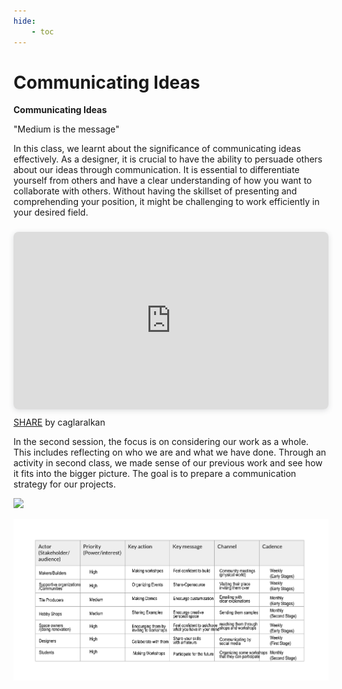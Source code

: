 ```yaml
---
hide:
    - toc
---
```


# Communicating Ideas


**Communicating Ideas**


"Medium is the message"

In this class, we learnt about the significance of communicating ideas effectively. As a designer, it is crucial to have the ability to persuade others about our ideas through communication. It is essential to differentiate yourself from others and have a clear understanding of how you want to collaborate with others. Without having the skillset of presenting and comprehending your position, it might be challenging to work efficiently in your desired field.

<div style="position: relative; width: 100%; height: 0; padding-top: 56.2500%;
 padding-bottom: 0; box-shadow: 0 2px 8px 0 rgba(63,69,81,0.16); margin-top: 1.6em; margin-bottom: 0.9em; overflow: hidden;
 border-radius: 8px; will-change: transform;">
  <iframe loading="lazy" style="position: absolute; width: 100%; height: 100%; top: 0; left: 0; border: none; padding: 0;margin: 0;"
    src="https:&#x2F;&#x2F;www.canva.com&#x2F;design&#x2F;DAFdA_d3u4I&#x2F;view?embed" allowfullscreen="allowfullscreen" allow="fullscreen">
  </iframe>
</div>
<a href="https:&#x2F;&#x2F;www.canva.com&#x2F;design&#x2F;DAFdA_d3u4I&#x2F;view?utm_content=DAFdA_d3u4I&amp;utm_campaign=designshare&amp;utm_medium=embeds&amp;utm_source=link" target="_blank" rel="noopener">SHARE</a> by caglaralkan

In the second session, the focus is on considering our work as a whole. This includes reflecting on who we are and what we have done. Through an activity in second class, we made sense of our previous work and see how it fits into the bigger picture. The goal is to prepare a communication strategy for our projects.

![](../images/communicatingideas1.jpg)

![](../images/communicatingideas2.jpg)
